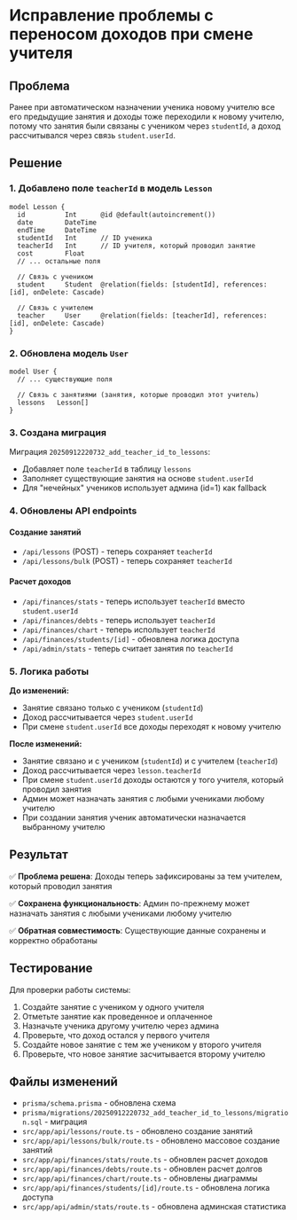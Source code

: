 # Исправление проблемы с переносом доходов при смене учителя

## Проблема

Ранее при автоматическом назначении ученика новому учителю все его предыдущие занятия и доходы тоже переходили к новому учителю, потому что занятия были связаны с учеником через `studentId`, а доход рассчитывался через связь `student.userId`.

## Решение

### 1. Добавлено поле `teacherId` в модель `Lesson`

```prisma
model Lesson {
  id          Int      @id @default(autoincrement())
  date        DateTime
  endTime     DateTime
  studentId   Int      // ID ученика
  teacherId   Int      // ID учителя, который проводил занятие
  cost        Float
  // ... остальные поля
  
  // Связь с учеником
  student     Student  @relation(fields: [studentId], references: [id], onDelete: Cascade)
  
  // Связь с учителем
  teacher     User     @relation(fields: [teacherId], references: [id], onDelete: Cascade)
}
```

### 2. Обновлена модель `User`

```prisma
model User {
  // ... существующие поля
  
  // Связь с занятиями (занятия, которые проводил этот учитель)
  lessons   Lesson[]
}
```

### 3. Создана миграция

Миграция `20250912220732_add_teacher_id_to_lessons`:
- Добавляет поле `teacherId` в таблицу `lessons`
- Заполняет существующие занятия на основе `student.userId`
- Для "нечейных" учеников использует админа (id=1) как fallback

### 4. Обновлены API endpoints

#### Создание занятий
- `/api/lessons` (POST) - теперь сохраняет `teacherId`
- `/api/lessons/bulk` (POST) - теперь сохраняет `teacherId`

#### Расчет доходов
- `/api/finances/stats` - теперь использует `teacherId` вместо `student.userId`
- `/api/finances/debts` - теперь использует `teacherId`
- `/api/finances/chart` - теперь использует `teacherId`
- `/api/finances/students/[id]` - обновлена логика доступа
- `/api/admin/stats` - теперь считает занятия по `teacherId`

### 5. Логика работы

**До изменений:**
- Занятие связано только с учеником (`studentId`)
- Доход рассчитывается через `student.userId`
- При смене `student.userId` все доходы переходят к новому учителю

**После изменений:**
- Занятие связано и с учеником (`studentId`) и с учителем (`teacherId`)
- Доход рассчитывается через `lesson.teacherId`
- При смене `student.userId` доходы остаются у того учителя, который проводил занятия
- Админ может назначать занятия с любыми учениками любому учителю
- При создании занятия ученик автоматически назначается выбранному учителю

## Результат

✅ **Проблема решена**: Доходы теперь зафиксированы за тем учителем, который проводил занятия

✅ **Сохранена функциональность**: Админ по-прежнему может назначать занятия с любыми учениками любому учителю

✅ **Обратная совместимость**: Существующие данные сохранены и корректно обработаны

## Тестирование

Для проверки работы системы:

1. Создайте занятие с учеником у одного учителя
2. Отметьте занятие как проведенное и оплаченное
3. Назначьте ученика другому учителю через админа
4. Проверьте, что доход остался у первого учителя
5. Создайте новое занятие с тем же учеником у второго учителя
6. Проверьте, что новое занятие засчитывается второму учителю

## Файлы изменений

- `prisma/schema.prisma` - обновлена схема
- `prisma/migrations/20250912220732_add_teacher_id_to_lessons/migration.sql` - миграция
- `src/app/api/lessons/route.ts` - обновлено создание занятий
- `src/app/api/lessons/bulk/route.ts` - обновлено массовое создание занятий
- `src/app/api/finances/stats/route.ts` - обновлен расчет доходов
- `src/app/api/finances/debts/route.ts` - обновлен расчет долгов
- `src/app/api/finances/chart/route.ts` - обновлены диаграммы
- `src/app/api/finances/students/[id]/route.ts` - обновлена логика доступа
- `src/app/api/admin/stats/route.ts` - обновлена админская статистика
